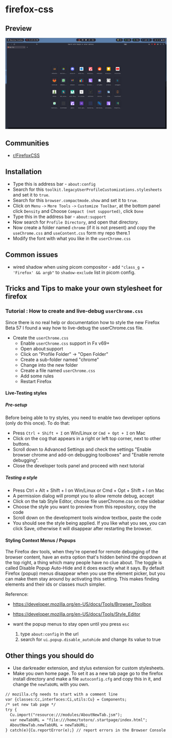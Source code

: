 # firefox-css

## Preview

![firefox-ss](images/1.png)

## Communities

- [r/FirefoxCSS](https://www.reddit.com/r/FirefoxCSS/)

## Installation

- Type this is address bar - `about:config`
- Search for this `toolkit.legacyUserProfileCustomizations.stylesheets` and set it to `true`.
- Search for this `browser.compactmode.show` and set it to `true`.
- Click on `Menu` `->` `More Tools` `->` `Customize Toolbar`, at the bottom panel click `Density`
  and Choose `Compact (not supported)`, click `Done`
- Type this in the address bar - `about:support` 
- Now search for `Profile Directory`, and open that directory.
- Now create a folder named `chrome` (if it is not present) and copy the `useChrome.css` and `useContent.css` form my repo there.1
- Modify the font with what you like in the `userChrome.css`

## Common issues

- wired shadow when using picom compositor - add `"class_g = 'Firefox' && argb"` to `shadow-exclude` list in picom config.


## Tricks and Tips to make your own stylesheet for firefox

### Tutorial : How to create and live-debug `userChrome.css`

Since there is no real help or documentation how to style the new Firefox Beta 57 I found a way how to live-debug the userChrome.css file.

- Create the `userChrome.css`
  - Enable `userChrome.css` support in Fx v69+
  - Open about:support
  - Click on "Profile Folder" -> "Open Folder"
  - Create a sub-folder named "chrome"
  - Change into the new folder
  - Create a file named `userChrome.css`
  - Add some rules
  - Restart Firefox

#### Live-Testing styles

##### Pre-setup

Before being able to try styles, you need to enable two developer options (only do this once). To do that:

- Press `Ctrl + Shift + I` on Win/Linux or `Cmd + Opt + I` on Mac
- Click on the cog that appears in a right or left top corner, next to other buttons.
- Scroll down to Advanced Settings and check the settings "Enable browser chrome and add-on debugging toolboxes" and "Enable remote debugging".
- Close the developer tools panel and proceed with next tutorial

##### Testing a style

- Press Ctrl + Alt + Shift + I on Win/Linux or Cmd + Opt + Shift + I on Mac
- A permission dialog will prompt you to allow remote debug, accept
- Click on the tab Style Editor, choose file userChrome.css on the sidebar
- Choose the style you want to preview from this repository, copy the code
- Scroll down on the development tools window textbox, paste the code
- You should see the style being applied. If you like what you see, you can click Save, otherwise it will disappear after restarting the browser.

#### Styling Context Menus / Popups

The Firefox dev tools, when they're opened for remote debugging of the browser content, have an extra option that's hidden behind the dropdown at the top right, a thing which many people have no clue about.
The toggle is called Disable Popup Auto-Hide and it does exactly what it says. By default Firefox (popup) menus disappear when you use the element picker, but you can make them stay around by activating this setting. This makes finding elements and their ids or classes much simpler.

Reference:
- https://developer.mozilla.org/en-US/docs/Tools/Browser_Toolbox
- https://developer.mozilla.org/en-US/docs/Tools/Style_Editor

- want the popup menus to stay open until you press `esc`
  1. type `about:config` in the url
  2. search for `ui.popup.disable_autohide` and change its value to true

## Other things you should do

- Use darkreader extension, and stylus extension for custom stylesheets.
- Make you own home page. To set it as a new tab page
  go to the firefox install directory and make a file `autoconfig.cfg`
  and copy this in it, and change the `newTabURL` with you own.
```
// mozilla.cfg needs to start with a comment line
var {classes:Cc,interfaces:Ci,utils:Cu} = Components;
/* set new tab page */
try {
  Cu.import("resource:///modules/AboutNewTab.jsm");
  var newTabURL = "file:///home/totoro/.startpage/index.html";
  AboutNewTab.newTabURL = newTabURL;
} catch(e){Cu.reportError(e);} // report errors in the Browser Console
```
